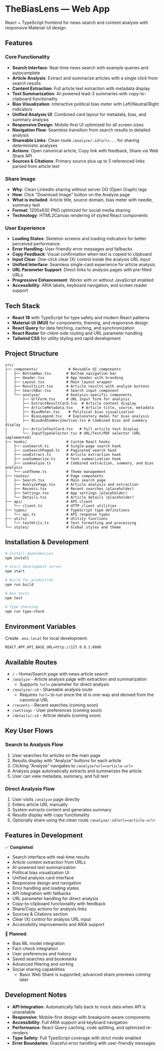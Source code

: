# TheBiasLens — Web App

React + TypeScript frontend for news search and content analysis with responsive Material-UI design.

## Features

### Core Functionality

- **Search Interface**: Real-time news search with example queries and autocomplete
- **Article Analysis**: Extract and summarize articles with a single click from search results
- **Content Extraction**: Full article text extraction with metadata display
- **Text Summarization**: AI-powered lead-3 summaries with copy-to-clipboard functionality
- **Bias Visualization**: Interactive political bias meter with Left/Neutral/Right indicators
- **Unified Analysis UI**: Combined card layout for metadata, bias, and summary analysis
- **Responsive Design**: Mobile-first UI optimized for all screen sizes
- **Navigation Flow**: Seamless transition from search results to detailed analysis
- **Shareable Links**: Clean route `/analyze/:id?url=...` for sharing deterministic analyses
- **Actions**: Open canonical article, Copy link with feedback, Share via Web Share API
- **Sources & Citations**: Primary source plus up to 5 referenced links parsed from article text

### Share Image

- **Why**: Clean LinkedIn sharing without server OG (Open Graph) tags
- **How**: Click "Download Image" button on the Analyze page
- **What is included**: Article title, source domain, bias meter with needle, summary text
- **Format**: 1200x630 PNG optimized for social media sharing
- **Technology**: HTML2Canvas rendering of styled React components

### User Experience

- **Loading States**: Skeleton screens and loading indicators for better perceived performance
- **Error Handling**: User-friendly error messages and fallbacks
- **Copy Feedback**: Visual confirmation when text is copied to clipboard
- **Input Clear**: One-click clear (X) control inside the analysis URL input
- **Unified Interface**: Seamless single-card experience for article analysis
- **URL Parameter Support**: Direct links to analysis pages with pre-filled URLs
- **Progressive Enhancement**: Works with or without JavaScript enabled
- **Accessibility**: ARIA labels, keyboard navigation, and screen reader support

## Tech Stack

- **React 18** with TypeScript for type safety and modern React patterns
- **Material-UI (MUI)** for components, theming, and responsive design
- **React Query** for data fetching, caching, and synchronization
- **React Router** for client-side routing and URL parameter handling
- **Tailwind CSS** for utility styling and rapid development

## Project Structure

```
src/
├── components/              # Reusable UI components
│   ├── BottomNav.tsx       # Bottom navigation bar
│   ├── Header.tsx          # App header with branding
│   ├── Layout.tsx          # Main layout wrapper
│   ├── ResultList.tsx      # Article results with analyze buttons
│   ├── SearchBar.tsx       # Search input component
│   └── analyze/            # Analysis-specific components
│       ├── UrlForm.tsx     # URL input form for analysis
│       ├── ExtractResultCard.tsx  # Article content display
│       ├── ArticleMetadata.tsx    # Article title, source, metadata
│       ├── BiasMeter.tsx    # Political bias visualization
│       ├── BiasLegend.tsx   # Explanatory modal for bias analysis
│       ├── BiasAndSummarySection.tsx # Combined bias and summary display
│       ├── ArticleTextCard.tsx   # Full article text display
│       └── InputTypeSelector.tsx # URL/Text/PDF selector (URL implemented)
├── hooks/                  # Custom React hooks
│   ├── useSearch.ts        # Single-page search hook
│   ├── useSearchPaged.ts   # Paginated search hook
│   ├── useExtract.ts       # Article extraction hook
│   ├── useSummarize.ts     # Text summarization hook
│   ├── useAnalyze.ts       # Combined extraction, summary, and bias analysis
│   └── useTheme.ts         # Theme management
├── routes/                 # Page components
│   ├── Search.tsx          # Main search page
│   ├── AnalyzePage.tsx     # Article analysis and extraction
│   ├── Recents.tsx         # Recent searches (placeholder)
│   ├── Settings.tsx        # App settings (placeholder)
│   └── Details.tsx         # Article details (placeholder)
├── api/                    # API client
│   └── client.ts           # HTTP client utilities
├── types/                  # TypeScript type definitions
│   └── api.ts              # API response types
├── utils/                  # Utility functions
│   └── textUtils.ts        # Text formatting and processing
└── styles/                 # Global styles and theme
```

## Installation & Development

```bash
# Install dependencies
npm install

# Start development server
npm start

# Build for production
npm run build

# Run tests
npm test

# Type checking
npm run type-check
```

## Environment Variables

Create `.env.local` for local development:

```env
REACT_APP_API_BASE_URL=http://127.0.0.1:8000
```

## Available Routes

- `/` - Home/Search page with news article search
- `/analyze` - Article analysis page with extraction and summarization
  - Supports `?url=` parameter for direct analysis
- `/analyze/:id` - Shareable analysis route
  - Requires `?url=` to run since the id is one-way and derived from the canonical URL
- `/recents` - Recent searches (coming soon)
- `/settings` - User preferences (coming soon)
- `/details/:id` - Article details (coming soon)

## Key User Flows

### Search to Analysis Flow

1. User searches for articles on the main page
2. Results display with "Analyze" buttons for each article
3. Clicking "Analyze" navigates to `/analyze?url=<article-url>`
4. Analysis page automatically extracts and summarizes the article
5. User can view metadata, summary, and full text

### Direct Analysis Flow

1. User visits `/analyze` page directly
2. Enters article URL manually
3. System extracts content and generates summary
4. Results display with copy functionality
5. Optionally share using the clean route `/analyze/:id?url=<article-url>`

## Features in Development

✅ **Completed**:

- Search interface with real-time results
- Article content extraction from URLs
- AI-powered text summarization
- Political bias visualization UI
- Unified analysis card interface
- Responsive design and navigation
- Error handling and loading states
- API integration with fallbacks
- URL parameter handling for direct analysis
- Copy-to-clipboard functionality with feedback
- Share/Copy actions for analysis links
- Sources & Citations section
- Clear (X) control for analysis URL input
- Accessibility improvements and ARIA support

🚧 **Planned**:

- Bias ML model integration
- Fact-check integration
- User preferences and history
- Saved searches and bookmarks
- Advanced filtering and sorting
- Social sharing capabilities
  - Basic Web Share is supported; advanced share previews coming later

## Development Notes

- **API Integration**: Automatically falls back to mock data when API is unavailable
- **Responsive**: Mobile-first design with breakpoint-aware components
- **Accessibility**: Full ARIA support and keyboard navigation
- **Performance**: React Query caching, code splitting, and optimized re-renders
- **Type Safety**: Full TypeScript coverage with strict mode enabled
- **Error Boundaries**: Graceful error handling with user-friendly messages
